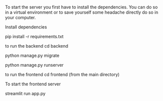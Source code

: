 To start the server you first have to install the dependencies. You can do so in a virtual environment or to save yourself some headache directly do so in your computer.

Install dependencies

pip install -r requirements.txt

to run the backend
cd backend

python manage.py migrate

python manage.py runserver

to run the frontend
cd frontend
(from the main directory)

To start the frontend server

streamlit run app.py
